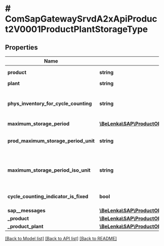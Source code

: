 # # ComSapGatewaySrvdA2xApiProduct2V0001ProductPlantStorageType

## Properties

Name | Type | Description | Notes
------------ | ------------- | ------------- | -------------
**product** | **string** | Product Number | [optional]
**plant** | **string** |  | [optional]
**phys_inventory_for_cycle_counting** | **string** | Physical Inventory Indicator for Cycle Counting | [optional]
**maximum_storage_period** | [**\BeLenka\SAP\ProductODV4\Model\MaxStoragePeriod**](MaxStoragePeriod.md) |  | [optional]
**prod_maximum_storage_period_unit** | **string** | Unit for maximum storage period | [optional]
**maximum_storage_period_iso_unit** | **string** | Unit for the maximum storage period in ISO code | [optional]
**cycle_counting_indicator_is_fixed** | **bool** | CC indicator is fixed | [optional]
**sap__messages** | [**\BeLenka\SAP\ProductODV4\Model\ComSapGatewaySrvdA2xApiProduct2V0001SAPMessage[]**](ComSapGatewaySrvdA2xApiProduct2V0001SAPMessage.md) |  | [optional]
**_product** | [**\BeLenka\SAP\ProductODV4\Model\ComSapGatewaySrvdA2xApiProduct2V0001ProductType**](ComSapGatewaySrvdA2xApiProduct2V0001ProductType.md) |  | [optional]
**_product_plant** | [**\BeLenka\SAP\ProductODV4\Model\ComSapGatewaySrvdA2xApiProduct2V0001ProductPlantType**](ComSapGatewaySrvdA2xApiProduct2V0001ProductPlantType.md) |  | [optional]

[[Back to Model list]](../../README.md#models) [[Back to API list]](../../README.md#endpoints) [[Back to README]](../../README.md)
